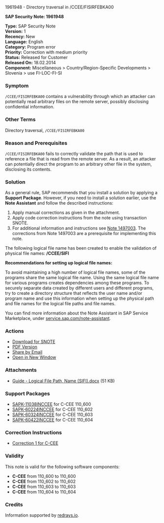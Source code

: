 1961948 - Directory traversal in /CCEE/FISIRFEBKA00

**SAP Security Note: 1961948**

**Type:** SAP Security Note  
**Version:** 1  
**Recency:** New  
**Language:** English  
**Category:** Program error  
**Priority:** Correction with medium priority  
**Status:** Released for Customer  
**Released On:** 18.02.2014  
**Component:** Miscellaneous > Country/Region-Specific Developments > Slovenia > use FI-LOC-FI-SI

### Symptom

`/CCEE/FISIRFEBKA00` contains a vulnerability through which an attacker can potentially read arbitrary files on the remote server, possibly disclosing confidential information.

### Other Terms

Directory traversal, `/CCEE/FISIRFEBKA00`

### Reason and Prerequisites

`/CCEE/FISIRFEBKA00` fails to correctly validate the path that is used to reference a file that is read from the remote server. As a result, an attacker can potentially direct the program to an arbitrary other file in the system, disclosing its contents.

### Solution

As a general rule, SAP recommends that you install a solution by applying a **Support Package**. However, if you need to install a solution earlier, use the **Note Assistant** and follow the described instructions:

1. Apply manual corrections as given in the attachment.
2. Apply code correction instructions from the note using transaction SNOTE.
3. For additional information and instructions see [Note 1497003](https://me.sap.com/notes/1497003). The corrections from Note 1497003 are a prerequisite for implementing this note.

The following logical file name has been created to enable the validation of physical file names: **/CCEE/SIFI**

**Recommendations for setting up logical file names:**

To avoid maintaining a high number of logical file names, some of the programs share the same logical file name. Using the same logical file name for various programs creates dependencies among these programs. To securely separate data created by different users and different programs, try to create a directory structure that reflects the user name and/or program name and use this information when setting up the physical path and file names for the logical file paths and file names.

You can find more information about the Note Assistant in SAP Service Marketplace, under [service.sap.com/note-assistant](https://me.sap.com/note-assistant).

### Actions

- [Download for SNOTE](https://notesdownloads.sap.com/note/0040000011579732017)
- [PDF Version](https://me.sap.com/sap/support/sfm/notes/print/0001961948?language=en-US&token=D004E2CCEB738B435F9E0F1954A7ED13)
- [Share by Email](https://me.sap.com/)
- [Open in New Window](https://me.sap.com/)

### Attachments

- [Guide - Logical File Path, Name (SIFI).docx](https://me.sap.com/sap/support/sapnotes/public/services/attachment.htm?iv_key=012006153200000025562014&iv_version=0001&iv_guid=F2665071A6213B4ABD6D52B388F6DE34) (51 KB)

### Support Packages

- [SAPK-11038INCCEE](https://me.sap.com/supportpackage/SAPK-11038INCCEE) for C-CEE 110_600
- [SAPK-60224INCCEE](https://me.sap.com/supportpackage/SAPK-60224INCCEE) for C-CEE 110_602
- [SAPK-60324INCCEE](https://me.sap.com/supportpackage/SAPK-60324INCCEE) for C-CEE 110_603
- [SAPK-60422INCCEE](https://me.sap.com/supportpackage/SAPK-60422INCCEE) for C-CEE 110_604

### Correction Instructions

- [Correction 1 for C-CEE](https://me.sap.com/corrins/0001961948/369)

### Validity

This note is valid for the following software components:

- **C-CEE** from 110_600 to 110_600
- **C-CEE** from 110_602 to 110_602
- **C-CEE** from 110_603 to 110_603
- **C-CEE** from 110_604 to 110_604

### Credits

Information supported by [redrays.io](https://redrays.io).